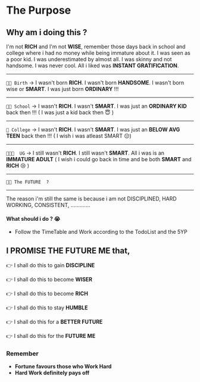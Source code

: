 # The Purpose

## Why am i doing this ?

I'm not **RICH** and I'm not **WISE**, remember those days back in school and college where i had no money while being immature about it. I was seen as a poor kid. I was underestimated by almost all. I was skinny and not handsome. I was never cool. All i liked was __INSTANT GRATIFICATION__.

---

```👶🏻 Birth``` -> I wasn't born __RICH__. I wasn't born __HANDSOME__. I wasn't born wise or __SMART__. I was just born __ORDINARY__ !!! 

---

```👦🏻 School``` -> I wasn't __RICH__. I wasn't __SMART__. I was just an __ORDINARY KID__ back then !!! ( I was just a kid back then 😇 )

---

```🧑 College``` -> I wasn't __RICH__. I wasn't __SMART__. I was just an __BELOW AVG TEEN__ back then !!! ( I wish i was atleast SMART 😔)

---

```👨🏻‍🎓  UG``` -> I still wasn't __RICH__. I still wasn't __SMART__. All i was is an __IMMATURE ADULT__ ( I wish i could go back in time and be both __SMART__ and __RICH__ 😢 )

---


```👨🏻 The FUTURE  ?```

---

The reason i'm still the same is because i am not DISCIPLINED, HARD WORKING, CONSISTENT, .............

#### What should i do ? 😭

- Follow the TimeTable and Work according to the TodoList and the 5YP 

## I PROMISE THE FUTURE ME that,

👉 I shall do this to gain **DISCIPLINE** 

👉 I shall do this to become **WISER**

👉 I shall do this to become **RICH**

👉 I shall do this to stay **HUMBLE**

👉 I shall do this for a **BETTER FUTURE**

👉 I shall do this for the **FUTURE ME**

### Remember  
- **Fortune favours those who Work Hard**
- **Hard Work definitely pays off**
